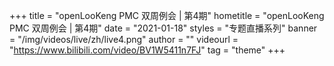 +++
    title = "openLooKeng PMC 双周例会 | 第4期"
    hometitle = "openLooKeng PMC 双周例会 | 第4期"
    date = "2021-01-18"
    styles = "专题直播系列"
    banner = "/img/videos/live/zh/live4.png"
    author = ""
    videourl = "https://www.bilibili.com/video/BV1W5411n7FJ" 
    tag = "theme"
+++